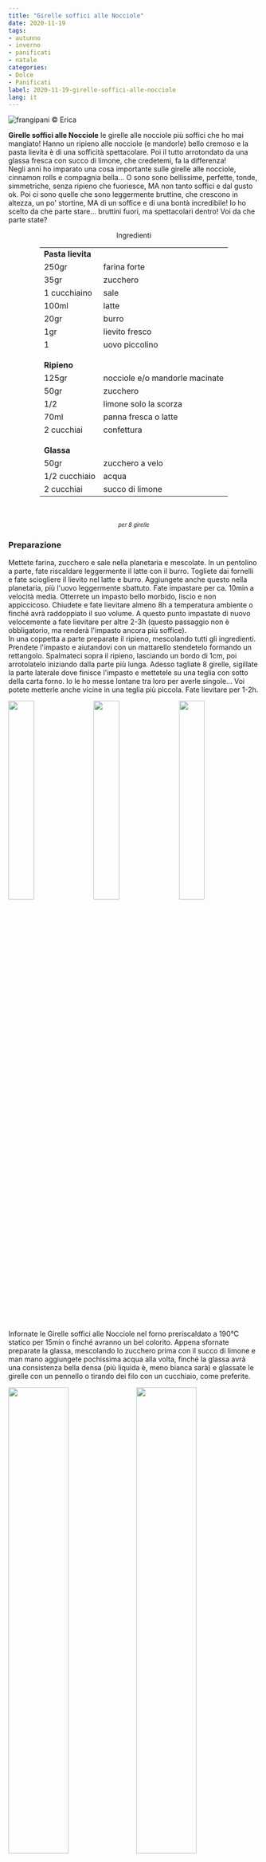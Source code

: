 ```yaml
---
title: "Girelle soffici alle Nocciole"
date: 2020-11-19
tags:
- autunno
- inverno
- panificati
- natale
categories:
- Dolce
- Panificati
label: 2020-11-19-girelle-soffici-alle-nocciole
lang: it 
---
```

![](header.jpeg "frangipani © Erica")

**Girelle soffici alle Nocciole** le girelle alle nocciole più soffici che ho mai mangiato! Hanno un ripieno alle nocciole (e mandorle) bello cremoso e la pasta lievita è di una sofficità spettacolare. Poi il tutto arrotondato da una glassa fresca con succo di limone, che credetemi, fa la differenza!
<br />
Negli anni ho imparato una cosa importante sulle girelle alle nocciole, cinnamon rolls e compagnia bella... O sono sono bellissime, perfette, tonde, simmetriche, senza ripieno che fuoriesce, MA non tanto soffici e dal gusto ok. Poi ci sono quelle che sono leggermente bruttine, che crescono in altezza, un po' stortine, MA di un soffice e di una bontà incredibile! Io ho scelto da che parte stare... bruttini fuori, ma spettacolari dentro! Voi da che parte state?

<div id="wrapper" style="text-align: center">
  <div id="yourdiv" style="display: inline-block;">
    <div class="ingredients">
      <div class="ingredients-title">Ingredienti</div>
      <table>
        <tbody>
          <tr>          
            <td colspan="2"><b>Pasta lievita</b></td>
          </tr>      
          <tr>        
            <td>250gr</td>
            <td>farina forte</td>
          </tr>
          <tr>
            <td>35gr</td>
            <td>zucchero</td>
          </tr>
          <tr>
            <td>1 cucchiaino</td>
            <td>sale</td>
          </tr>
          <tr>
            <td>100ml</td>
            <td>latte</td>
          </tr>      
          <tr>
            <td>20gr</td>
            <td>burro</td>
          </tr>
          <tr> 
            <td>1gr</td>
            <td>lievito fresco</td>
          </tr>
          <tr>
            <td>1</td>
            <td>uovo piccolino</td>
          </tr>
          <tr style="height: 15px;"></tr>
          <tr>          
            <td colspan="2"><b>Ripieno</b></td>
          </tr>
          <tr>
            <td>125gr</td>
            <td>nocciole e/o mandorle macinate</td>
          </tr>
          <tr>      
            <td>50gr</td>
            <td>zucchero</td>
          </tr>
          <tr>
            <td>1/2</td>
            <td>limone solo la scorza</td>
          </tr>
          <tr>
            <td>70ml</td>
            <td>panna fresca o latte</td>
          </tr>
          <tr>
            <td>2 cucchiai</td>
            <td>confettura</td>
          </tr>
          <tr style="height: 15px;"></tr>
          <tr>          
            <td colspan="2"><b>Glassa</b></td>
          </tr>
          <tr>
            <td>50gr</td>
            <td>zucchero a velo</td>
          </tr>
          <tr>
            <td>1/2 cucchiaio</td>
            <td>acqua</td>
          </tr>
          <tr>
            <td>2 cucchiai</td>
            <td>succo di limone</td>
          </tr>
        </tbody>
      </table>
      <br></br>
      <i class="pull-right" style="font-size: 80%;">per 8 girelle</i>
    </div>
  </div>
</div>


<h3>
  <font color="grey">
    <i class="fa fa-cogs"></i>
  </font> Preparazione
</h3>

Mettete farina, zucchero e sale nella planetaria e mescolate. In un pentolino a parte, fate riscaldare leggermente il latte con il burro. Togliete dai fornelli e fate sciogliere il lievito nel latte e burro. Aggiungete anche questo nella planetaria, più l'uovo leggermente sbattuto. Fate impastare per ca. 10min a velocità media. Otterrete un impasto bello morbido, liscio e non appiccicoso. Chiudete e fate lievitare almeno 8h a temperatura ambiente o finché avrà raddoppiato il suo volume. A questo punto impastate di nuovo velocemente a fate lievitare per altre 2-3h (questo passaggio non è obbligatorio, ma renderà l'impasto ancora più soffice).
<br />
In una coppetta a parte preparate il ripieno, mescolando tutti gli ingredienti.
<br />
Prendete l'impasto e aiutandovi con un mattarello stendetelo formando un rettangolo. Spalmateci sopra il ripieno, lasciando un bordo di 1cm, poi arrotolatelo iniziando dalla parte più lunga. Adesso tagliate 8 girelle, sigillate la parte laterale dove finisce l'impasto e mettetele su una teglia con sotto della carta forno. Io le ho messe lontane tra loro per averle singole... Voi potete metterle anche vicine in una teglia più piccola. Fate lievitare per 1-2h.
<p>
  <div style="width: 100%; margin-bottom: 0">
    <img style="float: left; width: 32%; margin-right: 1%;" src="rettangolo.jpeg" alt="" title="frangipani © Erica" />
    <img style="float: left; width: 32%; margin-right: 1%; margin-left: 1%;" src="rotolo.jpeg" alt="" title="frangipani © Erica" />
    <img style="float: left; width: 32%; margin-left: 1%;" src="teglia.jpeg" alt="" title="frangipani © Erica" />
    <div style="clear: both"></div>
  </div>
</p>

Infornate le Girelle soffici alle Nocciole nel forno preriscaldato a 190°C statico per 15min o finché avranno un bel colorito. Appena sfornate preparate la glassa, mescolando lo zucchero prima con il succo di limone e man mano aggiungete pochissima acqua alla volta, finché la glassa avrà una consistenza bella densa (più liquida è, meno bianca sarà) e glassate le girelle con un pennello o tirando dei filo con un cucchiaio, come preferite.
<p>
  <div style="width: 100%; margin-bottom: 0">
    <img style="float: left; width: 49%; margin-right: 1%" src="risultato1.jpeg" alt="" title="frangipani © Erica" />
    <img style="float: left; width: 49%; margin-left: 1%" src="risultato2.jpeg" alt="" title="frangipani © Erica" />
    <div style="clear: both"></div>
  </div>
</p>

![](risultato3.jpeg "frangipani © Erica")

<p>
  <div style="width: 100%; margin-bottom: 0">
    <img style="float: left; width: 49%; margin-right: 1%" src="risultato4.jpeg" alt="" title="frangipani © Erica" />
    <img style="float: left; width: 49%; margin-left: 1%" src="risultato5.jpeg" alt="" title="frangipani © Erica" />
    <div style="clear: both"></div>
  </div>
</p>

![](risultato6.jpeg "frangipani © Erica")

<p>
  <div style="width: 100%; margin-bottom: 0">
    <img style="float: left; width: 49%; margin-right: 1%" src="risultato7.jpeg" alt="" title="frangipani © Erica" />
    <img style="float: left; width: 49%; margin-left: 1%" src="risultato8.jpeg" alt="" title="frangipani © Erica" />
    <div style="clear: both"></div>
  </div>
</p>

![](risultato9.jpeg "frangipani © Erica")

<h4>Buon appetito
  <font color="red">
    <i class="fa fa-smile-o"></i>
  </font>
</h4>